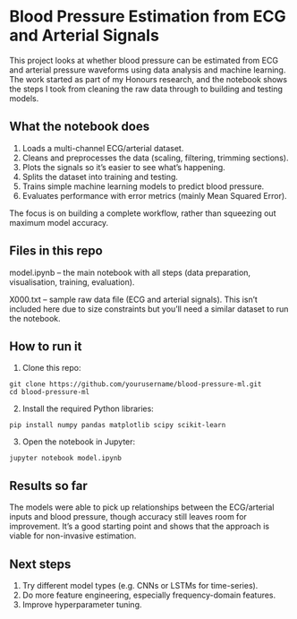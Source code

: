 # Blood Pressure Estimation from ECG and Arterial Signals

This project looks at whether blood pressure can be estimated from ECG and arterial pressure waveforms using data analysis and machine learning. The work started as part of my Honours research, and the notebook shows the steps I took from cleaning the raw data through to building and testing models.

## What the notebook does

1. Loads a multi-channel ECG/arterial dataset.
2. Cleans and preprocesses the data (scaling, filtering, trimming sections).
3. Plots the signals so it’s easier to see what’s happening.
4. Splits the dataset into training and testing.
5. Trains simple machine learning models to predict blood pressure.
6. Evaluates performance with error metrics (mainly Mean Squared Error).

The focus is on building a complete workflow, rather than squeezing out maximum model accuracy.

## Files in this repo

model.ipynb – the main notebook with all steps (data preparation, visualisation, training, evaluation).

X000.txt – sample raw data file (ECG and arterial signals). This isn’t included here due to size constraints but you’ll need a similar dataset to run the notebook.

## How to run it

1. Clone this repo:

```
git clone https://github.com/yourusername/blood-pressure-ml.git
cd blood-pressure-ml
```

2. Install the required Python libraries:

```
pip install numpy pandas matplotlib scipy scikit-learn
```

3. Open the notebook in Jupyter:

```
jupyter notebook model.ipynb
```

## Results so far

The models were able to pick up relationships between the ECG/arterial inputs and blood pressure, though accuracy still leaves room for improvement. It’s a good starting point and shows that the approach is viable for non-invasive estimation.

## Next steps

1. Try different model types (e.g. CNNs or LSTMs for time-series).
2. Do more feature engineering, especially frequency-domain features.
3. Improve hyperparameter tuning.
